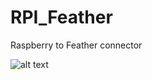 # RPI_Feather
Raspberry to Feather connector

![alt text](https://github.com/ccadic/RPI_Feather/rpifeather.jpg)

